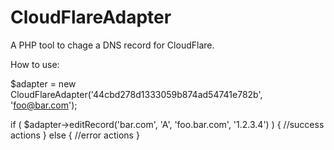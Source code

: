 CloudFlareAdapter
=================

A PHP tool to chage a DNS record for CloudFlare.


How to use:

$adapter = new CloudFlareAdapter('44cbd278d1333059b874ad54741e782b', 'foo@bar.com');

if ( $adapter->editRecord('bar.com', 'A', 'foo.bar.com', '1.2.3.4') ) {
	//success actions
} else {
	//error actions
}
